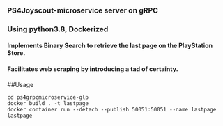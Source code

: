### PS4Joyscout-microservice server on gRPC
### Using python3.8, Dockerized

#### Implements Binary Search to retrieve the last page on the PlayStation Store.
#### Facilitates web scraping by introducing a tad of certainty.

##Usage
```
cd ps4grpcmicroservice-glp
docker build . -t lastpage
docker container run --detach --publish 50051:50051 --name lastpage lastpage
```